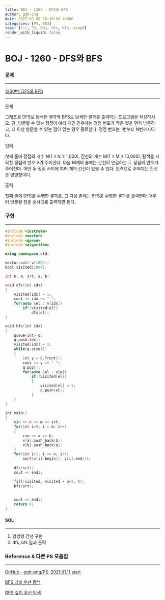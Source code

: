 ```yaml
---
title: BOJ - 1260 - DFS와 BFS 
author: ggh-png
date: 2022-09-09 10:10:00 +0800
categories: [PS, BOJ]
tags: [C++, PS, BOJ, dfs, bfs, graph]
render_with_liquid: false
---
```

# BOJ - 1260 - **DFS와 BFS**

### 문제

---

[1260번: DFS와 BFS](https://www.acmicpc.net/problem/1260)

---

문제

그래프를 DFS로 탐색한 결과와 BFS로 탐색한 결과를 출력하는 프로그램을 작성하시오. 단, 방문할 수 있는 정점이 여러 개인 경우에는 정점 번호가 작은 것을 먼저 방문하고, 더 이상 방문할 수 있는 점이 없는 경우 종료한다. 정점 번호는 1번부터 N번까지이다.

입력

첫째 줄에 정점의 개수 N(1 ≤ N ≤ 1,000), 간선의 개수 M(1 ≤ M ≤ 10,000), 탐색을 시작할 정점의 번호 V가 주어진다. 다음 M개의 줄에는 간선이 연결하는 두 정점의 번호가 주어진다. 어떤 두 정점 사이에 여러 개의 간선이 있을 수 있다. 입력으로 주어지는 간선은 양방향이다.

출력

첫째 줄에 DFS를 수행한 결과를, 그 다음 줄에는 BFS를 수행한 결과를 출력한다. V부터 방문된 점을 순서대로 출력하면 된다.

### 구현

---

```cpp
#include <iostream>
#include <vector>
#include <queue>
#include <algorithm> 

using namespace std;

vector<int> v[1004];
bool visited[1004];

int n, m, srt, a, b;

void dfs(int idx)
{
    visited[idx] = 1;
    cout << idx << " ";
    for(auto &el : v[idx])
        if(!visited[el])
            dfs(el);
}

void bfs(int idx)
{
    queue<int> q;
    q.push(idx);
    visited[idx] = 1;
    while(q.size())
    {
        int y = q.front();
        cout << y << " ";
        q.pop();
        for(auto &el : v[y])
            if(!visited[el])
            {
                visited[el] = 1;
                q.push(el);
            }
    } 
}

int main()
{
    cin >> n >> m >> srt;
    for(int i=0; i < m; i++)
    {
        cin >> a >> b;
        v[a].push_back(b);
        v[b].push_back(a);
    }
    for(int i=1; i <= n; i++)
        sort(v[i].begin(), v[i].end());
    
    dfs(srt);
    cout << endl;

    fill(visited, visited + n+1, 0);
    bfs(srt);
   
    
    cout << endl;
    return 0;
}
```

#### SOL

---

1. 양방향 간선 구현
2. dfs, bfs 결과 출력

### Reference & 다른 PS 모음집

---

[GitHub - ggh-png/PS: 2021.01.11 start](https://github.com/ggh-png/PS)

[BFS 너비 우선 탐색](https://ggh-png.github.io/posts/bfs/)

[DFS 깊이 우선 탐색](https://ggh-png.github.io/posts/dfs/)